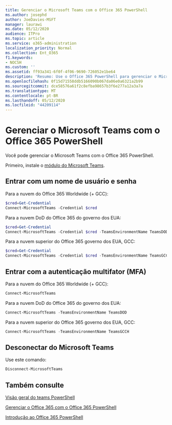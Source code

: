 ```yaml
---
title: Gerenciar o Microsoft Teams com o Office 365 PowerShell
ms.author: josephd
author: JoeDavies-MSFT
manager: laurawi
ms.date: 05/12/2020
audience: ITPro
ms.topic: article
ms.service: o365-administration
localization_priority: Normal
ms.collection: Ent_O365
f1.keywords:
- NOCSH
ms.custom: ''
ms.assetid: ff93a341-6f0f-4f06-9690-726052e1be64
description: 'Resumo: Use o Office 365 PowerShell para gerenciar o Microsoft Teams.'
ms.openlocfilehash: 0f15d71558ddb5166090b067da06e0a6321a2b99
ms.sourcegitcommit: dce58576a61f2c8efba98657b3f6e277a12a3a7a
ms.translationtype: MT
ms.contentlocale: pt-BR
ms.lasthandoff: 05/12/2020
ms.locfileid: "44209114"
---
```

# <a name="manage-microsoft-teams-with-office-365-powershell"></a>Gerenciar o Microsoft Teams com o Office 365 PowerShell

Você pode gerenciar o Microsoft Teams com o Office 365 PowerShell.
  
Primeiro, instale o [módulo do Microsoft Teams](https://www.powershellgallery.com/packages/MicrosoftTeams/).
    
## <a name="sign-in-with-a-user-name-and-password"></a>Entrar com um nome de usuário e senha

Para a nuvem do Office 365 Worldwide (+ GCC):

```powershell
$cred=Get-Credential
Connect-MicrosoftTeams -Credential $cred
```

Para a nuvem DoD do Office 365 do governo dos EUA: 

```powershell
$cred=Get-Credential
Connect-MicrosoftTeams -Credential $cred -TeamsEnvironmentName TeamsDOD
```

Para a nuvem superior do Office 365 governo dos EUA, GCC:

```powershell
$cred=Get-Credential
Connect-MicrosoftTeams -Credential $cred -TeamsEnvironmentName TeamsGCCH
```

## <a name="sign-in-with-multi-factor-authentication-mfa"></a>Entrar com a autenticação multifator (MFA)

Para a nuvem do Office 365 Worldwide (+ GCC):

```powershell
Connect-MicrosoftTeams
```

Para a nuvem DoD do Office 365 do governo dos EUA: 

```powershell
Connect-MicrosoftTeams -TeamsEnvironmentName TeamsDOD
```

Para a nuvem superior do Office 365 governo dos EUA, GCC:

```powershell
Connect-MicrosoftTeams -TeamsEnvironmentName TeamsGCCH
```

## <a name="disconnect-from-microsoft-teams"></a>Desconectar do Microsoft Teams

Use este comando:

```powershell
Disconnect-MicrosoftTeams
```


## <a name="see-also"></a>Também consulte

[Visão geral do teams PowerShell](https://docs.microsoft.com/microsoftteams/teams-powershell-overview)
  
[Gerenciar o Office 365 com o Office 365 PowerShell](manage-office-365-with-office-365-powershell.md)
  
[Introdução ao Office 365 PowerShell](getting-started-with-office-365-powershell.md)

